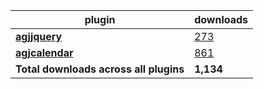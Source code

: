 plugin|downloads
------|----------
[**agjjquery**](https://www.npmjs.com/package/agjjquery)|[273](https://www.npmjs.com/package/agjjquery)
[**agjcalendar**](https://www.npmjs.com/package/agjcalendar)|[861](https://www.npmjs.com/package/agjcalendar)
**Total downloads across all plugins**|**1,134**
